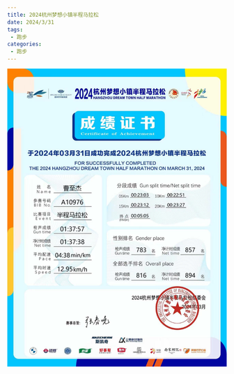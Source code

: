 ```yaml
---
title: 2024杭州梦想小镇半程马拉松
date: 2024/3/31
tags: 
 - 跑步
categories:
 - 跑步
---
```


<img src="./img/14.jpg"/>